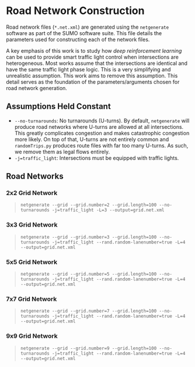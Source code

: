 # Road Network Construction
Road network files (`*.net.xml`) are generated using the `netgenerate` software as part of the SUMO software suite. This file details the parameters used for constructing each of the network files.

A key emphasis of this work is to study how *deep reinforcement learning* can be used to provide smart traffic light control when intersections are heterogeneous. Most works assume that the intersections are identical and have the same traffic light phase logic. This is a very simplifying and unrealistic assumption. This work aims to remove this assumption. This detail serves as the foundation of the parameters/arguments chosen for road network generation.

## Assumptions Held Constant
* `--no-turnarounds`: No turnarounds (U-turns). By default, `netgenerate` will produce road networks where U-turns are allowed at all intersections. This greatly complicates congestion and makes catastrophic congestion more likely. On top of that, U-turns are not entirely common and `randomTrips.py` produces route files with far too many U-turns. As such, we remove them as legal flows entirely.
* `-j=traffic_light`: Intersections must be equipped with traffic lights.

## Road Networks

### 2x2 Grid Network
> `netgenerate --grid --grid.number=2 --grid.length=100 --no-turnarounds -j=traffic_light -L=3 --output=grid.net.xml`

### 3x3 Grid Network
> `netgenerate --grid --grid.number=3 --grid.length=100 --no-turnarounds -j=traffic_light --rand.random-lanenumber=true -L=4 --output=grid.net.xml`

### 5x5 Grid Network
> `netgenerate --grid --grid.number=5 --grid.length=100 --no-turnarounds -j=traffic_light --rand.random-lanenumber=true -L=4 --output=grid.net.xml`

### 7x7 Grid Network
> `netgenerate --grid --grid.number=7 --grid.length=100 --no-turnarounds -j=traffic_light --rand.random-lanenumber=true -L=4 --output=grid.net.xml`

### 9x9 Grid Network
> `netgenerate --grid --grid.number=9 --grid.length=100 --no-turnarounds -j=traffic_light --rand.random-lanenumber=true -L=4 --output=grid.net.xml`